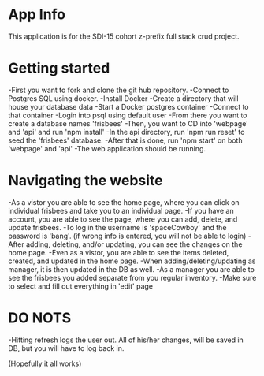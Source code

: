 # App Info
This application is for the SDI-15 cohort z-prefix full stack crud project. 

# Getting started
-First you want to fork and clone the git hub repository. 
-Connect to Postgres SQL using docker. 
    -Install Docker
    -Create a directory that will house your database data
    -Start a Docker postgres container
    -Connect to that container
    -Login into psql using default user
    -From there you want to create a database names 'frisbees'
-Then, you want to CD into 'webpage' and 'api' and run 'npm install'
-In the api directory, run 'npm run reset' to seed the 'frisbees' database. 
-After that is done, run 'npm start' on both 'webpage' and 'api'
-The web application should be running. 

# Navigating the website
-As a vistor you are able to see the home page, where you can click on individual frisbees and take you to an individual page. 
-If you have an account, you are able to see the page, where you can add, delete, and update frisbees. 
-To log in the username is 'spaceCowboy' and the password is 'bang'. (if wrong info is entered, you will not be able to login) 
-After adding, deleting, and/or updating, you can see the changes on the home page. 
-Even as a vistor, you are able to see the items deleted, created, and updated in the home page. 
-When adding/deleting/updating as manager, it is then updated in the DB as well. 
-As a manager you are able to see the frisbees you added separate from you regular inventory. 
-Make sure to select and fill out everything in 'edit' page

# DO NOTS
-Hitting refresh logs the user out. All of his/her changes, will be saved in DB, but you will have to log back in. 

(Hopefully it all works)

